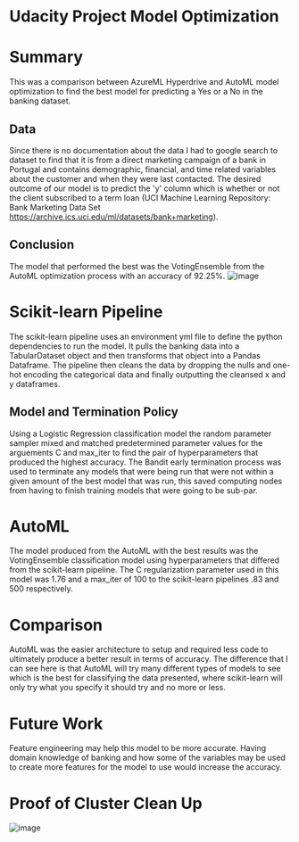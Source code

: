 # Udacity Project Model Optimization
# Summary
This was a comparison between AzureML Hyperdrive and AutoML model optimization to find the best model for predicting a Yes or a No in the banking dataset. 
## Data
Since there is no documentation about the data I had to google search to dataset to find that it is from a direct marketing campaign of a bank in Portugal and contains demographic, financial, and time related variables about the customer and when they were last contacted. The desired outcome of our model is to predict the 'y' column which is whether or not the client subscribed to a term loan (UCI Machine Learning Repository: Bank Marketing Data Set https://archive.ics.uci.edu/ml/datasets/bank+marketing).
## Conclusion
The model that performed the best was the VotingEnsemble from the AutoML optimization process with an accuracy of 92.25%.
![image](https://user-images.githubusercontent.com/28558135/133342080-dafe9011-9ce3-4afd-8251-84b16eb8b6c1.png)


# Scikit-learn Pipeline
The scikit-learn pipeline uses an environment yml file to define the python dependencies to run the model. It pulls the banking data into a TabularDataset object and then transforms that object into a Pandas Dataframe. The pipeline then cleans the data by dropping the nulls and one-hot encoding the categorical data and finally outputting the cleansed x and y dataframes. 
## Model and Termination Policy
Using a Logistic Regression classification model the random parameter sampler mixed and matched predetermined parameter values for the arguements C and max_iter to find the pair of hyperparameters that produced the highest accuracy. The Bandit early termination process was used to terminate any models that were being run that were not within a given amount of the best model that was run, this saved computing nodes from having to finish training models that were going to be sub-par.

# AutoML
The model produced from the AutoML with the best results was the VotingEnsemble classification model using hyperparameters that differed from the scikit-learn pipeline. The C regularization parameter used in this model was 1.76 and a max_iter of 100 to the scikit-learn pipelines .83 and 500 respectively.

# Comparison
AutoML was the easier architecture to setup and required less code to ultimately produce a better result in terms of accuracy. The difference that I can see here is that AutoML will try many different types of models to see which is the best for classifying the data presented, where scikit-learn will only try what you specify it should try and no more or less.

# Future Work
Feature engineering may help this model to be more accurate. Having domain knowledge of banking and how some of the variables may be used to create more features for the model to use would increase the accuracy.

# Proof of Cluster Clean Up
![image](https://user-images.githubusercontent.com/28558135/133321039-1027a188-bc97-47bb-b74b-b32a202f7ae5.png)

